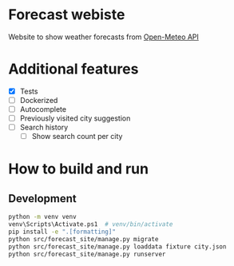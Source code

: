 # Forecast webiste

Website to show weather forecasts from [Open-Meteo API](https://open-meteo.com/)

# Additional features

- [x] Tests
- [ ] Dockerized
- [ ] Autocomplete
- [ ] Previously visited city suggestion
- [ ] Search history
    - [ ] Show search count per city

# How to build and run

## Development

```bash
python -m venv venv
venv\Scripts\Activate.ps1  # venv/bin/activate
pip install -e ".[formatting]"
python src/forecast_site/manage.py migrate
python src/forecast_site/manage.py loaddata fixture city.json
python src/forecast_site/manage.py runserver
```
